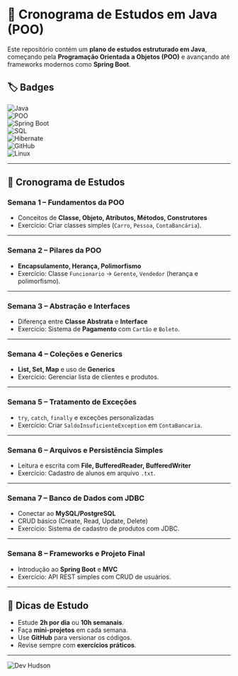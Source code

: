 # 🚀 Cronograma de Estudos em Java (POO)

Este repositório contém um **plano de estudos estruturado em Java**, começando pela **Programação Orientada a Objetos (POO)** e avançando até frameworks modernos como **Spring Boot**.  

## 🏷️ Badges  
![Java](https://img.shields.io/badge/Java-ED8B00?style=for-the-badge&logo=openjdk&logoColor=white)  
![POO](https://img.shields.io/badge/Paradigma-POO-blue?style=for-the-badge)  
![Spring Boot](https://img.shields.io/badge/Spring_Boot-6DB33F?style=for-the-badge&logo=springboot&logoColor=white)  
![SQL](https://img.shields.io/badge/SQL-4479A1?style=for-the-badge&logo=postgresql&logoColor=white)  
![Hibernate](https://img.shields.io/badge/Hibernate-59666C?style=for-the-badge&logo=hibernate&logoColor=white)  
![GitHub](https://img.shields.io/badge/GitHub-100000?style=for-the-badge&logo=github&logoColor=white)  
![Linux](https://img.shields.io/badge/Linux-FCC624?style=for-the-badge&logo=linux&logoColor=black)  

---

## 📅 Cronograma de Estudos

### Semana 1 – Fundamentos da POO  
- Conceitos de **Classe, Objeto, Atributos, Métodos, Construtores**  
- Exercício: Criar classes simples (`Carro`, `Pessoa`, `ContaBancária`).  

---

### Semana 2 – Pilares da POO  
- **Encapsulamento, Herança, Polimorfismo**  
- Exercício: Classe `Funcionario` → `Gerente`, `Vendedor` (herança e polimorfismo).  

---

### Semana 3 – Abstração e Interfaces  
- Diferença entre **Classe Abstrata** e **Interface**  
- Exercício: Sistema de **Pagamento** com `Cartão` e `Boleto`.  

---

### Semana 4 – Coleções e Generics  
- **List, Set, Map** e uso de **Generics**  
- Exercício: Gerenciar lista de clientes e produtos.  

---

### Semana 5 – Tratamento de Exceções  
- `try`, `catch`, `finally` e exceções personalizadas  
- Exercício: Criar `SaldoInsuficienteException` em `ContaBancaria`.  

---

### Semana 6 – Arquivos e Persistência Simples  
- Leitura e escrita com **File, BufferedReader, BufferedWriter**  
- Exercício: Cadastro de alunos em arquivo `.txt`.  

---

### Semana 7 – Banco de Dados com JDBC  
- Conectar ao **MySQL/PostgreSQL**  
- CRUD básico (Create, Read, Update, Delete)  
- Exercício: Sistema de cadastro de produtos com JDBC.  

---

### Semana 8 – Frameworks e Projeto Final  
- Introdução ao **Spring Boot** e **MVC**  
- Exercício: API REST simples com CRUD de usuários.  

---

## 📌 Dicas de Estudo
- Estude **2h por dia** ou **10h semanais**.  
- Faça **mini-projetos** em cada semana.  
- Use **GitHub** para versionar os códigos.  
- Revise sempre com **exercícios práticos**.  

---

![Dev Hudson](https://img.shields.io/badge/Dev-Hudson-blue?style=for-the-badge&logo=java&logoColor=white)

